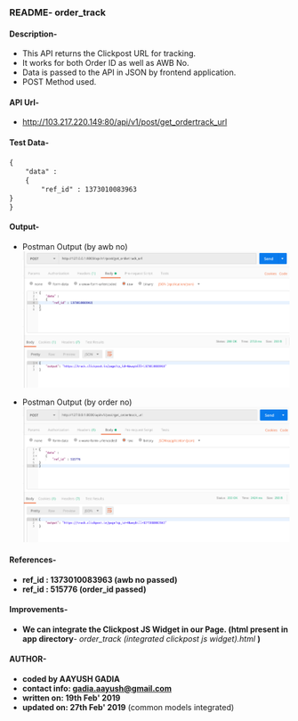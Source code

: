 ### README- order_track


#### Description-
- This API returns the Clickpost URL for tracking.
- It works for both Order ID as well as AWB No.
- Data is passed to the API in JSON by frontend application.
- POST Method used.


#### API Url-
- http://103.217.220.149:80/api/v1/post/get_ordertrack_url


#### Test Data-
	{
		"data" :
		{
			"ref_id" : 1373010083963
	}
	}     


#### Output-
- Postman Output (by awb no)
![Postman Output_1](output_postman_order_track_awb.png)

- Postman Output (by order no)
![Postman Output_2](output_postman_order_track_id.png)


#### References-
- **ref_id : 1373010083963 (awb no passed)**
- **ref_id : 515776 (order_id passed)**


#### Improvements-
- **We can integrate the Clickpost JS Widget in our Page. (html present in app directory**- *order_track (integrated clickpost js widget).html* **)**


#### AUTHOR-
- **coded by AAYUSH GADIA** 
- **contact info: gadia.aayush@gmail.com**
- **written on: 19th Feb' 2019**
- **updated on: 27th Feb' 2019** (common models integrated)